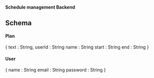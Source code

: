 #### Schedule management Backend

## Schema

#### Plan

{
text : String,
userId : String
name : String
start : String
end : String
}

#### User

{
name : String
email : String
password : String
}
